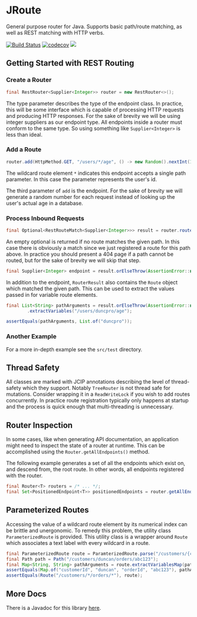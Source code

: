 # JRoute
General purpose router for Java.
Supports basic path/route matching, as well as REST matching with HTTP verbs.

[![Build Status](https://www.travis-ci.com/duncpro/JRoute.svg?branch=master)](https://www.travis-ci.com/duncpro/JRoute)
[![codecov](https://codecov.io/gh/duncpro/JRoute/branch/master/graph/badge.svg?token=01IKEI8IW6)](https://codecov.io/gh/duncpro/JRoute)
[![](https://jitpack.io/v/com.duncpro/jroute.svg)](https://jitpack.io/#com.duncpro/jroute)

## Getting Started with REST Routing
### Create a Router
```java
final RestRouter<Supplier<Integer>> router = new RestRouter<>();
```
The type parameter describes the type of the endpoint class.
In practice, this will be some interface which is capable of processing
HTTP requests and producing HTTP responses. For the sake of brevity we will be using integer suppliers as our endpoint type.
All endpoints inside a router must conform to the same type. So using something like `Supplier<Integer>` is
less than ideal.
### Add a Route
```java
router.add(HttpMethod.GET, "/users/*/age", () -> new Random().nextInt(100));
```
The wildcard route element `*` indicates this endpoint accepts a single path parameter.
In this case the parameter represents the user's id. 

The third parameter of `add` is the endpoint. For the sake of brevity we will generate a random
number for each request instead of looking up the user's actual age in a database.
### Process Inbound Requests
```java
final Optional<RestRouteMatch<Supplier<Integer>>> result = router.route(HttpMethod.GET, "/users/duncpro/age").asOptional();
```
An empty optional is returned if no route matches the given path. In this case there is obviously a match since
we just registered a route for this path above. In practice you should present a 404 page if a path
cannot be routed, but for the sake of brevity we will skip that step.
```java
final Supplier<Integer> endpoint = result.orElseThrow(AssertionError::new).getEndpoint();
```
In addition to the endpoint, `RouterResult` also contains the `Route` object which matched
the given path. This can be used to extract the values passed in for variable route elements.
```java
final List<String> pathArguments = result.orElseThrow(AssertionError::new).getRoute()
        .extractVariables("/users/duncpro/age");

assertEquals(pathArguments, List.of("duncpro"));
```
### Another Example
For a more in-depth example see the `src/test` directory.
## Thread Safety
All classes are marked with JCIP annotations describing the level of thread-safety which they support.
Notably `TreeRouter` is not thread safe for mutations. Consider wrapping it in a `ReadWriteLock` if you wish
to add routes concurrently. In practice route registration typically only happens at startup and the process is quick 
enough that multi-threading is unnecessary.

## Router Inspection
In some cases, like when generating API documentation, an application might need to
inspect the state of a router at runtime. This can be accomplished using the `Router.getAllEndpoints()` method.

The following example generates a set of all the endpoints which exist on, and descend from,
the root route. In other words, all endpoints registered with the router.
```java
final Router<T> routers = /* ... */;
final Set<PositionedEndpoint<T>> positionedEndpoints = router.getAllEndpoints(Route.ROOT);
```

## Parameterized Routes
Accessing the value of a wildcard route element by its numerical index can be brittle
and unergonomic. To remedy this problem, the utility class `ParameterizedRoute` is provided.
This utility class is a wrapper around `Route` which associates a text label with
every wildcard in a route. 
```java
final ParameterizedRoute route = ParamterizedRoute.parse("/customers/{customerId}/orders/{orderId}");
final Path path = Path("/customers/duncan/orders/abc123");
final Map<String, String> pathArguments = route.extractVariablesMap(path);
assertEquals(Map.of("customerId", "duncan", "orderId", "abc123"), pathArguments);
assertEquals(Route("/customers/*/orders/*"), route);
```

## More Docs
There is a Javadoc for this library [here](https://duncpro.github.io/JRoute).
